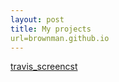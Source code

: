```yaml
---
layout: post
title: My projects
url=brownman.github.io
---
```


 




[travis_screencst](https://github.com/brownman/travis_screencast)

 
